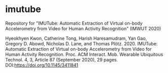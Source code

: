 # imutube
Repository for "IMUTube: Automatic Extraction of Virtual on-body Accelerometry from Video for Human Activity Recognition" (IMWUT 2020)

Hyeokhyen Kwon, Catherine Tong, Harish Haresamudram, Yan Gao, Gregory D. Abowd, Nicholas D. Lane, and Thomas Plötz. 2020. IMUTube: Automatic Extraction of Virtual on-body Accelerometry from Video for Human Activity Recognition. Proc. ACM Interact. Mob. Wearable Ubiquitous Technol. 4, 3, Article 87 (September 2020), 29 pages. DOI:https://doi.org/10.1145/3411841
